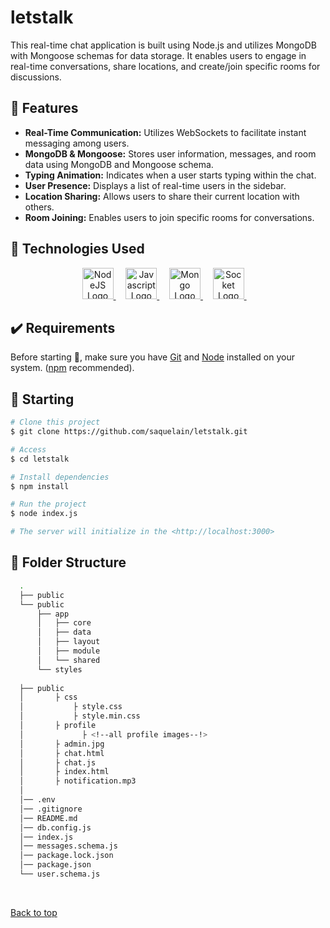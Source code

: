 # letstalk
This real-time chat application is built using Node.js and utilizes MongoDB with Mongoose schemas for data storage. It enables users to engage in real-time conversations, share locations, and create/join specific rooms for discussions.

## :star2: Features ##

<ul>
  <li><strong>Real-Time Communication:</strong> Utilizes WebSockets to facilitate instant messaging among users.</li>
  <li><strong>MongoDB & Mongoose:</strong> Stores user information, messages, and room data using MongoDB and Mongoose schema.</li>
  <li><strong>Typing Animation:</strong> Indicates when a user starts typing within the chat.</li>
  <li><strong>User Presence:</strong> Displays a list of real-time users in the sidebar.</li>
  <li><strong>Location Sharing:</strong> Allows users to share their current location with others.</li>
  <li><strong>Room Joining:</strong> Enables users to join specific rooms for conversations.</li>
</ul>

## :rocket: Technologies Used ##

<div align="center">
  <a href="https://nodejs.org">
    <img width="50" title="NodeJs" alt="NodeJS Logo" src="https://static-00.iconduck.com/assets.00/node-js-icon-227x256-913nazt0.png">
  </a> &#xa0; &#xa0;
  
  <a href="#">
    <img width="50" title="Javascript" alt="Javascript Logo" src="https://banner2.cleanpng.com/20180422/hrq/kisspng-javascript-web-development-logo-script-clipart-5adc4c1a932f97.7568863815243868426029.jpg">
  </a> &#xa0; &#xa0;
  
  <a href="https://www.mongodb.com/">
    <img width="50" title="MongdoDB" alt="Mongo Logo" src="https://w7.pngwing.com/pngs/956/695/png-transparent-mongodb-original-wordmark-logo-icon-thumbnail.png">
  </a> &#xa0; &#xa0;
  
  <a href="https://socket.io/">
    <img width="50" title="Socket.io" alt="Socket Logo" src="https://cdn.icon-icons.com/icons2/2699/PNG/512/socketio_logo_icon_168806.png">
  </a> &#xa0; &#xa0;
</div>

## :heavy_check_mark: Requirements ##

Before starting :checkered_flag:, make sure you have [Git](https://git-scm.com) and [Node](https://nodejs.org/en/) installed on your system. ([npm](https://www.npmjs.com/) recommended).

## :checkered_flag: Starting ##

```bash
# Clone this project
$ git clone https://github.com/saquelain/letstalk.git

# Access
$ cd letstalk

# Install dependencies
$ npm install

# Run the project
$ node index.js

# The server will initialize in the <http://localhost:3000>
```
## :open_file_folder: Folder Structure ##
```bash
  .
  ├── public
  └── public
      ├── app
      │   ├── core
      │   ├── data
      │   ├── layout
      │   ├── module
      │   └── shared
      └── styles
      
  ├── public
  │       ├ css
  │           ├ style.css
  │           ├ style.min.css
  │       ├ profile
  │             ├ <!--all profile images--!>
  │       ├ admin.jpg
  │       ├ chat.html
  │       ├ chat.js
  │       ├ index.html
  │       ├ notification.mp3
  │
  │── .env
  │── .gitignore
  │── README.md
  │── db.config.js
  │── index.js
  │── messages.schema.js
  │── package.lock.json
  │── package.json
  └── user.schema.js
```
&#xa0;

<a href="#top">Back to top</a>
